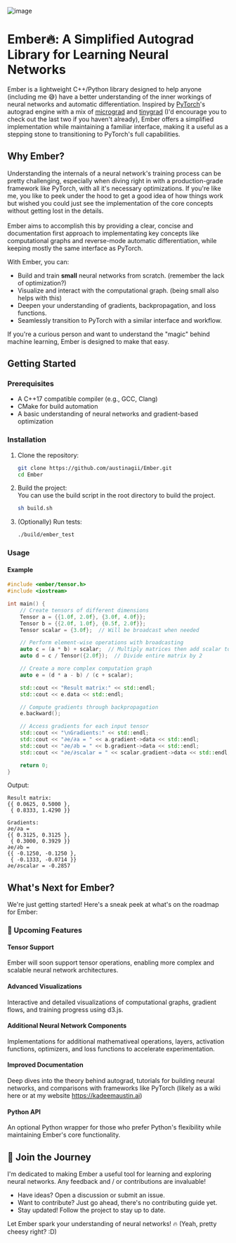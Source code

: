 ![image](https://github.com/user-attachments/assets/28018382-3bc6-4260-ae65-1714bf689360)

# Ember🔥: A Simplified Autograd Library for Learning Neural Networks


Ember is a lightweight C++/Python library designed to help anyone (including me 😅) have a better understanding of the inner workings of neural networks and automatic differentiation. Inspired by [PyTorch](https://github.com/pytorch/pytorch)'s autograd engine with a mix of [micrograd](https://github.com/karpathy/micrograd) and [tinygrad](https://github.com/tinygrad/tinygrad) (I'd encourage you to check out the last two if you haven't already), Ember offers a simplified implementation while maintaining a familiar interface, making it a useful as a stepping stone to transitioning to PyTorch's full capabilities.


## Why Ember?

Understanding the internals of a neural network's training process can be pretty challenging, especially when diving right in with a production-grade framework like PyTorch, with all it's necessary optimizations. If you're like me, you like to peek under the hood to get a good idea of how things work but wished you could just see the implementation of the core concepts without getting lost in the details. 
</br></br>
Ember aims to accomplish this by providing a clear, concise and documentation first approach to implementating key concepts like computational graphs and reverse-mode automatic differentiation, while keeping mostly the same interface as PyTorch.

With Ember, you can:
 - Build and train **small** neural networks from scratch. (remember the lack of optimization?)
 - Visualize and interact with the computational graph. (being small also helps with this)
 - Deepen your understanding of gradients, backpropagation, and loss functions.
 - Seamlessly transition to PyTorch with a similar interface and workflow.

If you're a curious person and want to understand the "magic" behind machine learning, Ember is designed to make that easy. 


## Getting Started

### Prerequisites

- A C++17 compatible compiler (e.g., GCC, Clang)
- CMake for build automation
- A basic understanding of neural networks and gradient-based optimization

### Installation

1. Clone the repository:
   ```bash
   git clone https://github.com/austinagii/Ember.git
   cd Ember
   ```
2. Build the project: </br>
   You can use the build script in the root directory to build the project.
   ```bash
   sh build.sh
   ```
3. (Optionally) Run tests: </br>
   ```bash
   ./build/ember_test
   ```

### Usage

#### Example

```cpp
#include <ember/tensor.h>
#include <iostream>

int main() {
    // Create tensors of different dimensions
    Tensor a = {{1.0f, 2.0f}, {3.0f, 4.0f}};
    Tensor b = {{2.0f, 1.0f}, {0.5f, 2.0f}};
    Tensor scalar = {3.0f};  // Will be broadcast when needed

    // Perform element-wise operations with broadcasting
    auto c = (a * b) + scalar;  // Multiply matrices then add scalar to each element
    auto d = c / Tensor({2.0f});  // Divide entire matrix by 2

    // Create a more complex computation graph
    auto e = (d * a - b) / (c + scalar);

    std::cout << "Result matrix:" << std::endl;
    std::cout << e.data << std::endl;

    // Compute gradients through backpropagation
    e.backward();

    // Access gradients for each input tensor
    std::cout << "\nGradients:" << std::endl;
    std::cout << "∂e/∂a = " << a.gradient->data << std::endl;
    std::cout << "∂e/∂b = " << b.gradient->data << std::endl;
    std::cout << "∂e/∂scalar = " << scalar.gradient->data << std::endl;

    return 0;
}
```

Output:
```
Result matrix:
{{ 0.0625, 0.5000 },
 { 0.8333, 1.4290 }}

Gradients:
∂e/∂a = 
{{ 0.3125, 0.3125 },
 { 0.3000, 0.3929 }}
∂e/∂b = 
{{ -0.1250, -0.1250 },
 { -0.1333, -0.0714 }}
∂e/∂scalar = -0.2857
```

## What's Next for Ember?

We're just getting started! Here's a sneak peek at what's on the roadmap for Ember:

### 🚀 Upcoming Features

#### Tensor Support

Ember will soon support tensor operations, enabling more complex and scalable neural network architectures.

#### Advanced Visualizations

Interactive and detailed visualizations of computational graphs, gradient flows, and training progress using d3.js.

#### Additional Neural Network Components

Implementations for additional mathemativeal operations, layers, activation functions, optimizers, and loss functions to accelerate experimentation.

#### Improved Documentation

Deep dives into the theory behind autograd, tutorials for building neural networks, and comparisons with frameworks like PyTorch (likely as a wiki here or at my website https://kadeemaustin.ai) 

#### Python API

An optional Python wrapper for those who prefer Python's flexibility while maintaining Ember's core functionality.


## 🌟 Join the Journey

I'm dedicated to making Ember a useful tool for learning and exploring neural networks. Any feedback and / or contributions are invaluable!
 - Have ideas? Open a discussion or submit an issue.
 - Want to contribute? Just go ahead, there's no contributing guide yet.
 - Stay updated! Follow the project to stay up to date.

Let Ember spark your understanding of neural networks! 🔥 (Yeah, pretty cheesy right? :D)
